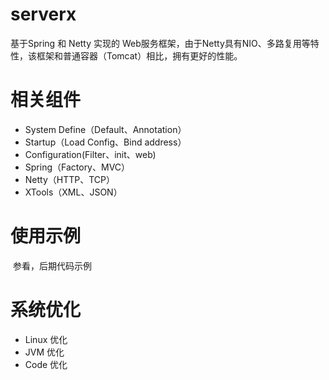 # serverx

基于Spring 和 Netty 实现的 Web服务框架，由于Netty具有NIO、多路复用等特性，该框架和普通容器（Tomcat）相比，拥有更好的性能。

# 相关组件

* System Define（Default、Annotation）
* Startup（Load Config、Bind address）
* Configuration(Filter、init、web)
* Spring（Factory、MVC）
* Netty（HTTP、TCP）
* XTools（XML、JSON）

# 使用示例
  参看，后期代码示例

# 系统优化
* Linux 优化
* JVM 优化
* Code 优化
